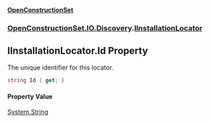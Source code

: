#### [OpenConstructionSet](index.md 'index')
### [OpenConstructionSet.IO.Discovery](index.md#OpenConstructionSet_IO_Discovery 'OpenConstructionSet.IO.Discovery').[IInstallationLocator](bMvjGP8yI9R4AfcWyvP7gQ.md 'OpenConstructionSet.IO.Discovery.IInstallationLocator')
## IInstallationLocator.Id Property
The unique identifier for this locator.  
```csharp
string Id { get; }
```
#### Property Value
[System.String](https://docs.microsoft.com/en-us/dotnet/api/System.String 'System.String')
